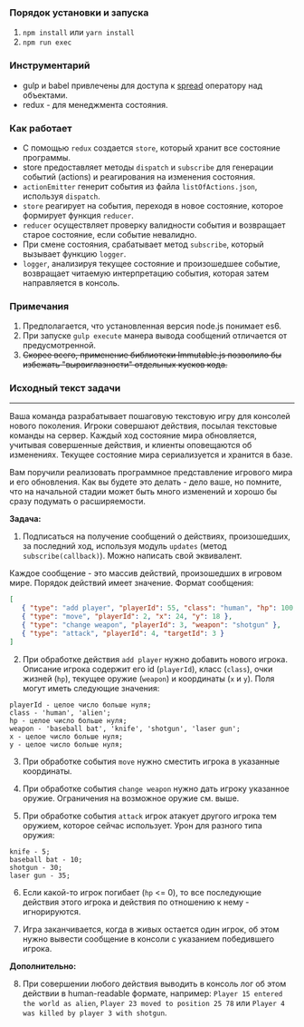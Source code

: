 ### Порядок установки и запуска
1. `npm install` или `yarn install`
2. `npm run exec`

### Инструментарий
* gulp и babel привлечены для доступа к [spread](http://babeljs.io/docs/plugins/transform-object-rest-spread/) оператору над объектами.
* redux - для менеджмента состояния.

### Как работает
* С помощью `redux` создается `store`, который хранит все состояние программы.
* store предоставляет методы `dispatch` и `subscribe` для генерации событий (actions) и реагирования на изменения состояния.
* `actionEmitter` генерит события из файла `listOfActions.json`, используя `dispatch`.
* `store` реагирует на события, переходя в новое состояние, которое формирует функция `reducer`.
* `reducer` осуществляет проверку валидности события и возвращает старое состояние, если событие невалидно.
* При смене состояния, срабатывает метод `subscribe`, который вызывает функцию `logger`.
* `logger`, анализируя текущее состояние и произошедшее событие, возвращает читаемую интерпретацию события, которая затем направляется в консоль.

### Примечания
1. Предполагается, что установленная версия node.js понимает es6.
2. При запуске `gulp execute` манера вывода сообщений отличается от предусмотренной.
3. ~~Скорее всего, применение библиотеки Immutable.js позволило бы избежать "вырвиглазности" отдельных кусков кода.~~

### Исходный текст задачи
---

Ваша команда разрабатывает пошаговую текстовую игру для консолей нового поколения. Игроки совершают действия, посылая текстовые команды на сервер. Каждый ход состояние мира обновляется, учитывая совершенные действия, и клиенты оповещаются об изменениях. Текущее состояние мира сериализуется и хранится в базе.

Вам поручили реализовать программное представление игрового мира и его обновления. Как вы будете это делать - дело ваше, но помните, что на начальной стадии может быть много изменений и хорошо бы сразу подумать о расширяемости.

**Задача:**

1) Подписаться на получение сообщений о действиях, произошедших, за последний ход, используя модуль `updates` (метод `subscribe(callback)`). Можно написать свой эквивалент.

Каждое сообщение - это массив действий, произошедших в игровом мире. Порядок действий имеет значение. Формат сообщения:

```json
[
   { "type": "add player", "playerId": 55, "class": "human", "hp": 100, "weapon": "baseball bat", "x": 100, "y": 20 },
   { "type": "move", "playerId": 2, "x": 24, "y": 18 },
   { "type": "change weapon", "playerId": 3, "weapon": "shotgun" },
   { "type": "attack", "playerId": 4, "targetId": 3 }
]
```

2) При обработке действия `add player` нужно добавить нового игрока. Описание игрока содержит его id (`playerId`), класс (`class`), очки жизней (`hp`), текущее оружие (`weapon`) и координаты (`x` и `y`). Поля могут иметь следующие значения:

```
playerId - целое число больше нуля;
class - 'human', 'alien';
hp - целое число больше нуля;
weapon - 'baseball bat', 'knife', 'shotgun', 'laser gun';
x - целое число больше нуля;
y - целое число больше нуля;
```

3) При обработке события `move` нужно сместить игрока в указанные координаты.

4) При обработке события `change weapon` нужно дать игроку указанное оружие. Ограничения на возможное оружие см. выше.

5) При обработке события `attack` игрок атакует другого игрока тем оружием, которое сейчас использует. Урон для разного типа оружия:

```
knife - 5;
baseball bat - 10;
shotgun - 30;
laser gun - 35;
```

6) Если какой-то игрок погибает (`hp` <= 0), то все последующие действия этого игрока и действия по отношению к нему - игнорируются.

7) Игра заканчивается, когда в живых остается один игрок, об этом нужно вывести сообщение в консоли с указанием победившего игрока.

**Дополнительно:**

8) При совершении любого действия выводить в консоль лог об этом действии в human-readable формате, например: `Player 15 entered the world as alien`, `Player 23 moved to position 25 78` или `Player 4 was killed by player 3 with shotgun`.
